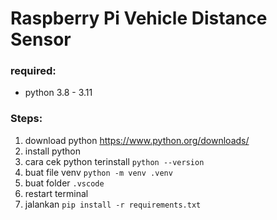 # Raspberry Pi Vehicle Distance Sensor

### required:
- python 3.8 - 3.11

### Steps:
1. download python https://www.python.org/downloads/
2. install python
3. cara cek python terinstall ```python --version```
4. buat file venv ```python -m venv .venv```
5. buat folder ```.vscode```
6. restart terminal
7. jalankan ```pip install -r requirements.txt```
